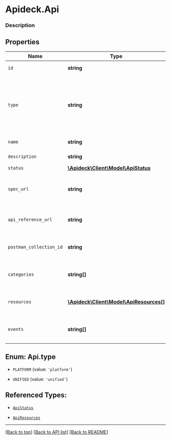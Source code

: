 # Apideck.Api

### Description

## Properties
Name | Type | Description | Notes
------------ | ------------- | ------------- | -------------
`id` | **string** | ID of the API. | [optional] 
`type` | **string** | Indicates whether the API is a Unified API. If unified_api is false, the API is a Platform API. | [optional] 
`name` | **string** | Name of the API. | [optional] 
`description` | **string** | Description of the API. | [optional] 
`status` | [**\Apideck\Client\Model\ApiStatus**](ApiStatus.md) |  | [optional] 
`spec_url` | **string** | Link to the latest OpenAPI specification of the API. | [optional] 
`api_reference_url` | **string** | Link to the API reference of the API. | [optional] 
`postman_collection_id` | **string** | ID of the Postman collection of the API. | [optional] 
`categories` | **string[]** | List of categories the API belongs to. | [optional] 
`resources` | [**\Apideck\Client\Model\ApiResources[]**](ApiResources.md) | List of resources supported in this API. | [optional] 
`events` | **string[]** | List of event types this API supports. | [optional] 





<a name="TYPE"></a>
## Enum: Api.type


* `PLATFORM` (value: `'platform'`)

* `UNIFIED` (value: `'unified'`)




## Referenced Types:




* [`ApiStatus`](ApiStatus.md)




* [`ApiResources`](ApiResources.md)


---

[[Back to top]](#) [[Back to API list]](../../../../README.md#documentation-for-api-endpoints) [[Back to README]](../../../../README.md)


